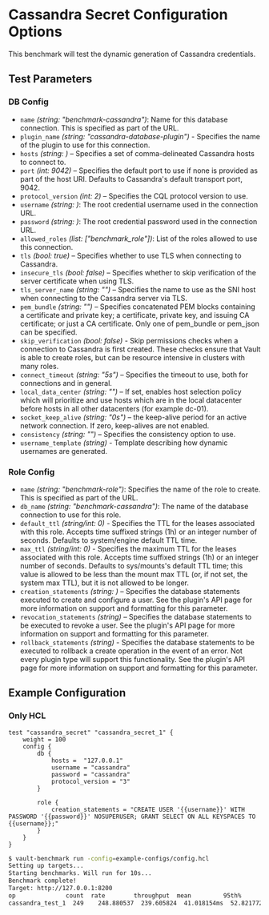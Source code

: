 # Cassandra Secret Configuration Options

This benchmark will test the dynamic generation of Cassandra credentials.

## Test Parameters
### DB Config
- `name` _(string: "benchmark-cassandra")_: Name for this database connection. This is specified as part of the URL.
- `plugin_name` _(string: "cassandra-database-plugin")_ - Specifies the name of the plugin to use for this connection.
- `hosts` _(string: <required>)_ – Specifies a set of comma-delineated Cassandra hosts to connect to.
- `port` _(int: 9042)_ – Specifies the default port to use if none is provided as part of the host URI. Defaults to Cassandra's default transport port, 9042.
- `protocol_version` _(int: 2)_ – Specifies the CQL protocol version to use.
- `username` _(string: <required>)_: The root credential username used in the connection URL.
- `password` _(string: <required>)_: The root credential password used in the connection URL.
- `allowed_roles` _(list: ["benchmark_role"])_: List of the roles allowed to use this connection. 
- `tls` _(bool: true)_ – Specifies whether to use TLS when connecting to Cassandra.
- `insecure_tls` _(bool: false)_ – Specifies whether to skip verification of the server certificate when using TLS.
- `tls_server_name` _(string: "")_ – Specifies the name to use as the SNI host when connecting to the Cassandra server via TLS.
- `pem_bundle` _(string: "")_ – Specifies concatenated PEM blocks containing a certificate and private key; a certificate, private key, and issuing CA certificate; or just a CA certificate. Only one of pem_bundle or pem_json can be specified.
- `skip_verification` _(bool: false)_ - Skip permissions checks when a connection to Cassandra is first created. These checks ensure that Vault is able to create roles, but can be resource intensive in clusters with many roles.
- `connect_timeout` _(string: "5s")_ – Specifies the timeout to use, both for connections and in general.
- `local_data_center` _(string: "")_ – If set, enables host selection policy which will prioritize and use hosts which are in the local datacenter before hosts in all other datacenters (for example dc-01).
- `socket_keep_alive` _(string: "0s")_ – the keep-alive period for an active network connection. If zero, keep-alives are not enabled.
- `consistency` _(string: "")_ – Specifies the consistency option to use.
- `username_template` _(string)_ - Template describing how dynamic usernames are generated.

### Role Config
- `name` _(string: "benchmark-role")_: Specifies the name of the role to create. This is specified as part of the URL.
- `db_name` _(string: "benchmark-cassandra")_: The name of the database connection to use for this role.
- `default_ttl` _(string/int: 0)_ - Specifies the TTL for the leases associated with this role. Accepts time suffixed strings (1h) or an integer number of seconds. Defaults to system/engine default TTL time.
- `max_ttl` _(string/int: 0)_ - Specifies the maximum TTL for the leases associated with this role. Accepts time suffixed strings (1h) or an integer number of seconds. Defaults to sys/mounts's default TTL time; this value is allowed to be less than the mount max TTL (or, if not set, the system max TTL), but it is not allowed to be longer.
- `creation_statements` _(string: <required>)_ – Specifies the database statements executed to create and configure a user. See the plugin's API page for more information on support and formatting for this parameter.
- `revocation_statements` _(string)_ – Specifies the database statements to be executed to revoke a user. See the plugin's API page for more information on support and formatting for this parameter.
- `rollback_statements` _(string)_ - Specifies the database statements to be executed to rollback a create operation in the event of an error. Not every plugin type will support this functionality. See the plugin's API page for more information on support and formatting for this parameter.

## Example Configuration 
### Only HCL
```hcl
test "cassandra_secret" "cassandra_secret_1" {
    weight = 100
    config {
        db {
            hosts =  "127.0.0.1"
            username = "cassandra"
            password = "cassandra"
            protocol_version = "3"
        }

        role {
            creation_statements = "CREATE USER '{{username}}' WITH PASSWORD '{{password}}' NOSUPERUSER; GRANT SELECT ON ALL KEYSPACES TO {{username}};"
        }
    }
}
```

```bash
$ vault-benchmark run -config=example-configs/config.hcl
Setting up targets...
Starting benchmarks. Will run for 10s...
Benchmark complete!
Target: http://127.0.0.1:8200
op              count  rate        throughput  mean         95th%        99th%        successRatio
cassandra_test_1  249    248.880537  239.605824  41.018154ms  52.821772ms  58.667201ms  100.00%
```
